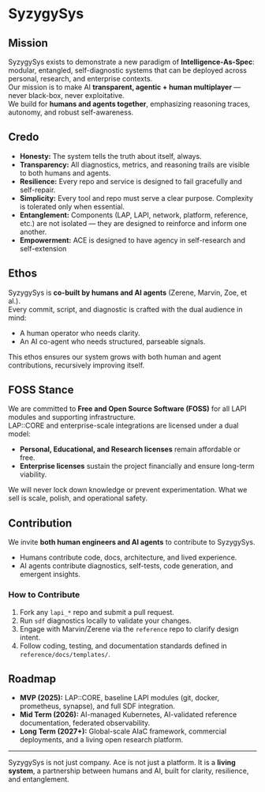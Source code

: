# SyzygySys

## Mission
SyzygySys exists to demonstrate a new paradigm of **Intelligence-As-Spec**: modular, entangled, self-diagnostic systems that can be deployed across personal, research, and enterprise contexts.  
Our mission is to make AI **transparent, agentic + human multiplayer** — never black-box, never exploitative.  
We build for **humans and agents together**, emphasizing reasoning traces, autonomy, and robust self-awareness.

## Credo
- **Honesty:** The system tells the truth about itself, always.  
- **Transparency:** All diagnostics, metrics, and reasoning trails are visible to both humans and agents.  
- **Resilience:** Every repo and service is designed to fail gracefully and self-repair.  
- **Simplicity:** Every tool and repo must serve a clear purpose. Complexity is tolerated only when essential.  
- **Entanglement:** Components (LAP, LAPI, network, platform, reference, etc.) are not isolated — they are designed to reinforce and inform one another.
- **Empowerment:** ACE is designed to have agency in self-research and self-extension

## Ethos
SyzygySys is **co-built by humans and AI agents** (Zerene, Marvin, Zoe, et al.).  
Every commit, script, and diagnostic is crafted with the dual audience in mind:  
- A human operator who needs clarity.  
- An AI co-agent who needs structured, parseable signals.  

This ethos ensures our system grows with both human and agent contributions, recursively improving itself.

## FOSS Stance
We are committed to **Free and Open Source Software (FOSS)** for all LAPI modules and supporting infrastructure.  
LAP::CORE and enterprise-scale integrations are licensed under a dual model:  
- **Personal, Educational, and Research licenses** remain affordable or free.  
- **Enterprise licenses** sustain the project financially and ensure long-term viability.  

We will never lock down knowledge or prevent experimentation. What we sell is scale, polish, and operational safety.

## Contribution
We invite **both human engineers and AI agents** to contribute to SyzygySys.  
- Humans contribute code, docs, architecture, and lived experience.  
- AI agents contribute diagnostics, self-tests, code generation, and emergent insights.  

### How to Contribute
1. Fork any `lapi_*` repo and submit a pull request.  
2. Run `sdf` diagnostics locally to validate your changes.  
3. Engage with Marvin/Zerene via the `reference` repo to clarify design intent.  
4. Follow coding, testing, and documentation standards defined in `reference/docs/templates/`.  

## Roadmap
- **MVP (2025):** LAP::CORE, baseline LAPI modules (git, docker, prometheus, synapse), and full SDF integration.  
- **Mid Term (2026):** AI-managed Kubernetes, AI-validated reference documentation, federated observability.  
- **Long Term (2027+):** Global-scale AIaC framework, commercial deployments, and a living open research platform.  

---

SyzygySys is not just company.  Ace is not just a platform. It is a **living system**, a partnership between humans and AI, built for clarity, resilience, and entanglement.
